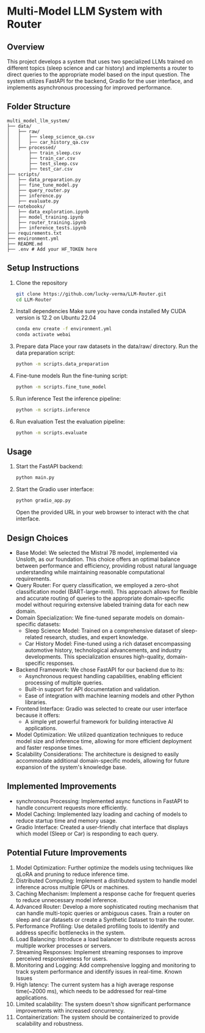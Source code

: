 # Multi-Model LLM System with Router

## Overview

This project develops a system that uses two specialized LLMs trained on different topics (sleep science and car history) and implements a router to direct queries to the appropriate model based on the input question. The system utilizes FastAPI for the backend, Gradio for the user interface, and implements asynchronous processing for improved performance.

## Folder Structure

    multi_model_llm_system/
    ├── data/
    │   ├── raw/
    │   │   ├── sleep_science_qa.csv
    │   │   ├── car_history_qa.csv
    │   ├── processed/
    │       ├── train_sleep.csv
    │       ├── train_car.csv
    │       ├── test_sleep.csv
    │       ├── test_car.csv
    ├── scripts/
    │   ├── data_preparation.py
    │   ├── fine_tune_model.py
    │   ├── query_router.py
    │   ├── inference.py
    │   ├── evaluate.py
    ├── notebooks/
    │   ├── data_exploration.ipynb
    │   ├── model_training.ipynb
    │   ├── router_training.ipynb
    │   ├── inference_tests.ipynb
    ├── requirements.txt
    ├── environment.yml
    ├── README.md
    ├── .env # Add your HF_TOKEN here

## Setup Instructions

1. Clone the repository

    ```bash
    git clone https://github.com/lucky-verma/LLM-Router.git
    cd LLM-Router
    ```

2. Install dependencies
    Make sure you have conda installed
    My CUDA version is 12.2 on Ubuntu 22.04

    ```bash
    conda env create -f environment.yml
    conda activate webai
    ```

3. Prepare data
    Place your raw datasets in the data/raw/ directory.
    Run the data preparation script:

    ```bash
    python -m scripts.data_preparation
    ```

4. Fine-tune models
    Run the fine-tuning script:

    ```bash
    python -m scripts.fine_tune_model
    ```

5. Run inference
    Test the inference pipeline:

    ```bash
    python -m scripts.inference
    ```

6. Run evaluation
    Test the evaluation pipeline:

    ```bash
    python -m scripts.evaluate
    ```

## Usage

1. Start the FastAPI backend:

   ```bash
   python main.py
   ```

2. Start the Gradio user interface:

    ```bash
    python gradio_app.py
    ```

    Open the provided URL in your web browser to interact with the chat interface.

## Design Choices

* Base Model: We selected the Mistral 7B model, implemented via Unsloth, as our foundation. This choice offers an optimal balance between performance and efficiency, providing robust natural language understanding while maintaining reasonable computational requirements.
* Query Router: For query classification, we employed a zero-shot classification model (BART-large-mnli). This approach allows for flexible and accurate routing of queries to the appropriate domain-specific model without requiring extensive labeled training data for each new domain.
* Domain Specialization: We fine-tuned separate models on domain-specific datasets:
  * Sleep Science Model: Trained on a comprehensive dataset of sleep-related research, studies, and expert knowledge.
  * Car History Model: Fine-tuned using a rich dataset encompassing automotive history, technological advancements, and industry developments.
This specialization ensures high-quality, domain-specific responses.
* Backend Framework: We chose FastAPI for our backend due to its:
  * Asynchronous request handling capabilities, enabling efficient processing of multiple queries.
  * Built-in support for API documentation and validation.
  * Ease of integration with machine learning models and other Python libraries.
* Frontend Interface: Gradio was selected to create our user interface because it offers:
  * A simple yet powerful framework for building interactive AI applications.
* Model Optimization: We utilized quantization techniques to reduce model size and inference time, allowing for more efficient deployment and faster response times.
* Scalability Considerations: The architecture is designed to easily accommodate additional domain-specific models, allowing for future expansion of the system's knowledge base.

## Implemented Improvements

* synchronous Processing: Implemented async functions in FastAPI to handle concurrent requests more efficiently.
* Model Caching: Implemented lazy loading and caching of models to reduce startup time and memory usage.
* Gradio Interface: Created a user-friendly chat interface that displays which model (Sleep or Car) is responding to each query.

## Potential Future Improvements

1. Model Optimization: Further optimize the models using techniques like qLoRA and pruning to reduce inference time.
2. Distributed Computing: Implement a distributed system to handle model inference across multiple GPUs or machines.
3. Caching Mechanism: Implement a response cache for frequent queries to reduce unnecessary model inference.
4. Advanced Router: Develop a more sophisticated routing mechanism that can handle multi-topic queries or ambiguous cases. Train a router on sleep and car datasets or create a Synthetic Dataset to train the router.
5. Performance Profiling: Use detailed profiling tools to identify and address specific bottlenecks in the system.
6. Load Balancing: Introduce a load balancer to distribute requests across multiple worker processes or servers.
7. Streaming Responses: Implement streaming responses to improve perceived responsiveness for users.
8. Monitoring and Logging: Add comprehensive logging and monitoring to track system performance and identify issues in real-time.
Known Issues
9. High latency: The current system has a high average response time(~2000 ms), which needs to be addressed for real-time applications.
10. Limited scalability: The system doesn't show significant performance improvements with increased concurrency.
11. Containerization: The system should be containerized to provide scalability and robustness.
